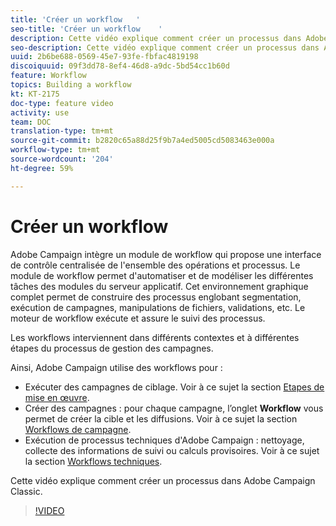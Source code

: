 ```yaml
---
title: 'Créer un workflow   '
seo-title: 'Créer un workflow    '
description: Cette vidéo explique comment créer un processus dans Adobe Campaign Classic.
seo-description: Cette vidéo explique comment créer un processus dans Adobe Campaign Classic.
uuid: 2b6be688-0569-45e7-93fe-fbfac4819198
discoiquuid: 09f3dd78-8ef4-46d8-a9dc-5bd54cc1b60d
feature: Workflow
topics: Building a workflow
kt: KT-2175
doc-type: feature video
activity: use
team: DOC
translation-type: tm+mt
source-git-commit: b2820c65a88d25f9b7a4ed5005cd5083463e000a
workflow-type: tm+mt
source-wordcount: '204'
ht-degree: 59%

---
```



# Créer un workflow   

Adobe Campaign intègre un module de workflow qui propose une interface de contrôle centralisée de l&#39;ensemble des opérations et processus. Le module de workflow permet d&#39;automatiser et de modéliser les différentes tâches des modules du serveur applicatif. Cet environnement graphique complet permet de construire des processus englobant segmentation, exécution de campagnes, manipulations de fichiers, validations, etc. Le moteur de workflow exécute et assure le suivi des processus.

Les workflows interviennent dans différents contextes et à différentes étapes du processus de gestion des campagnes.

Ainsi, Adobe Campaign utilise des workflows pour :

* Exécuter des campagnes de ciblage. Voir à ce sujet la section [Etapes de mise en œuvre](https://docs.adobe.com/content/help/en/campaign-classic/using/automating-with-workflows/general-operation/building-a-workflow.html#Implementation_steps_).
* Créer des campagnes : pour chaque campagne, l’onglet **Workflow** vous permet de créer la cible et les diffusions. Voir à ce sujet la section [Workflows de campagne](https://docs.adobe.com/content/help/en/campaign-classic/using/automating-with-workflows/general-operation/building-a-workflow.html#campaign-workflows).
* Exécution de processus techniques d&#39;Adobe Campaign : nettoyage, collecte des informations de suivi ou calculs provisoires. Voir à ce sujet la section [Workflows techniques](https://docs.adobe.com/content/help/en/campaign-classic/using/automating-with-workflows/general-operation/building-a-workflow.html#technical-workflows).

Cette vidéo explique comment créer un processus dans Adobe Campaign Classic.

>[!VIDEO](https://video.tv.adobe.com/v/25559?quality=12)
